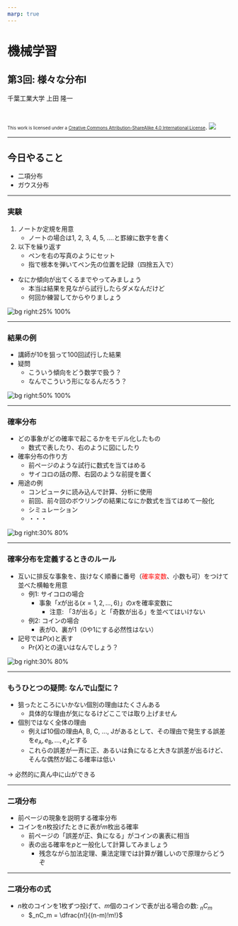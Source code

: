 ```yaml
---
marp: true
---
```


<!-- footer: "機械学習（と統計）第3回" -->

# 機械学習

## 第3回: 様々な分布I

千葉工業大学 上田 隆一

<br />

<span style="font-size:70%">This work is licensed under a </span>[<span style="font-size:70%">Creative Commons Attribution-ShareAlike 4.0 International License</span>](https://creativecommons.org/licenses/by-sa/4.0/).
![](https://i.creativecommons.org/l/by-sa/4.0/88x31.png)

---

<!-- paginate: true -->

## 今日やること

- 二項分布
- ガウス分布

---

### 実験

1. ノートか定規を用意
    - ノートの場合は1, 2, 3, 4, 5, ....と罫線に数字を書く
2. 以下を繰り返す
    - ペンを右の写真のようにセット
    - 指で根本を弾いてペン先の位置を記録（四捨五入で）

- なにか傾向が出てくるまでやってみましょう
    - 本当は結果を見ながら試行したらダメなんだけど
    - 何回か練習してからやりましょう

![bg right:25% 100%](./figs/pengame.png)

---

### 結果の例

- 講師が10を狙って100回試行した結果
- 疑問
    - こういう傾向をどう数学で扱う？
    - なんでこういう形になるんだろう？

![bg right:50% 100%](./figs/pengame_freq.png)

---

### 確率分布

- どの事象がどの確率で起こるかをモデル化したもの
    - 数式で表したり、右のように図にしたり
- 確率分布の作り方
    - 前ページのような試行に数式を当てはめる
    - サイコロの話の際、右図のような前提を置く
- 用途の例
    - コンピュータに読み込んで計算、分析に使用
    - 前回、前々回のボウリングの結果になにか数式を当てはめて一般化
    - シミュレーション
    - ・・・

![bg right:30% 80%](figs/dice_distribution.png)

---

### 確率分布を定義するときのルール

- 互いに排反な事象を、抜けなく順番に番号（<span style="color:red">確率変数</span>、小数も可）をつけて並べた横軸を用意
    - 例1: サイコロの場合
        - 事象「$x$が出る$(x=1, 2, \dots, 6)$」の$x$を確率変数に
            - 注意: 「3が出る」と「奇数が出る」を並べてはいけない
    - 例2: コインの場合
        - 表が0、裏が1（0や1にする必然性はない）
- 記号では$P(x)$と表す
    - $\text{Pr}\{X\}$との違いはなんでしょう？

![bg right:30% 80%](figs/dice_distribution.png)

---

### もうひとつの疑問: なんで山型に？

- 狙ったところにいかない個別の理由はたくさんある
    - 具体的な理由が気になるけどここでは取り上げません
- 個別ではなく全体の理由
    - 例えば10個の理由A, B, C, ..., Jがあるとして、その理由で発生する誤差を$e_\text{A}, e_\text{B}, ..., e_\text{J}$とする
    - これらの誤差が一斉に正、あるいは負になると大きな誤差が出るけど、そんな偶然が起こる確率は低い

→ 必然的に真ん中に山ができる

---

### 二項分布

- 前ページの現象を説明する確率分布
- コインを$n$枚投げたときに表が$m$枚出る確率
    - 前ページの「誤差が正、負になる」がコインの裏表に相当
    - 表の出る確率を$p$と一般化して計算してみましょう
        - 残念ながら加法定理、乗法定理では計算が難しいので原理からどうぞ
---

### 二項分布の式

- $n$枚のコインを1枚ずつ投げて、$m$個のコインで表が出る場合の数: $_nC_m$
    - $_nC_m = \dfrac{n!}{(n-m)!m!}$

